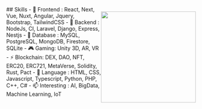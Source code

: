 <div style="width:100%; display:flex">
    <div style="width:50%">
    ## Skills
    - 🌱 Frontend : React, Next, Vue, Nuxt, Angular, Jquery, Bootstrap, TailwindCSS
    - 🔭 Backend : NodeJs, CI, Laravel, Django, Express, Nestjs
    - 🧩 Database : MySQL, PostgreSQL, MongoDB, Firestore, SQLite
    - 🎮 Gaming: Unity 3D, AR, VR
    - ⚡ Blockchain: DEX, DAO, NFT, ERC20, ERC721, MetaVerse, Solidity, Rust, Pact
    - 💬 Language : HTML, CSS, Javascript, Typescript, Python, PHP, C++, C#
    - 📫 Interesting : AI, BigData, Machine Learning, IoT
      </div>
      <div style="width:50%">
        <p align="center">
            <img src="https://github.com/codedreamer1/codedreamer1/blob/master/thinking.jpeg" width="100%"/>
        </p>
      </div>
  </div>

